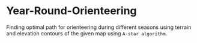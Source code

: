 # Year-Round-Orienteering

Finding optimal path for orienteering during different seasons using terrain and 
elevation contours of the given map using `A-star algorithm`.
